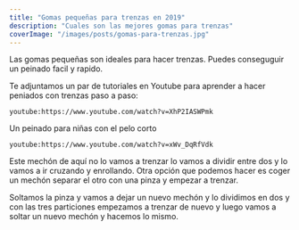 ```yaml
---
title: "Gomas pequeñas para trenzas en 2019"
description: "Cuales son las mejores gomas para trenzas"
coverImage: "/images/posts/gomas-para-trenzas.jpg"
---
```


Las gomas pequeñas son ideales para hacer trenzas. Puedes conseguguir un peinado facil y rapido.

Te adjuntamos un par de tutoriales en Youtube para aprender a hacer peniados con trenzas paso a paso: 

`youtube:https://www.youtube.com/watch?v=XhP2IASWPmk`

Un peinado para niñas con el pelo corto

`youtube:https://www.youtube.com/watch?v=xWv_DqRfVdk`

Este mechón de aquí no lo vamos a trenzar lo vamos a dividir entre dos y lo vamos a ir cruzando y enrollando. Otra opción que podemos hacer es coger un mechón separar el otro con una pinza y empezar a trenzar.

Soltamos la pinza y vamos a dejar un nuevo mechón y lo dividimos en dos y con las tres particiones empezamos a trenzar de nuevo y luego vamos a soltar un nuevo mechón y hacemos lo mismo.

